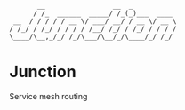 ```
       __                 __  _
      / /_  ______  _____/ /_(_)___  ____
 __  / / / / / __ \/ ___/ __/ / __ \/ __ \
/ /_/ / /_/ / / / / /__/ /_/ / /_/ / / / /
\____/\__,_/_/ /_/\___/\__/_/\____/_/ /_/

```
# Junction
Service mesh routing
